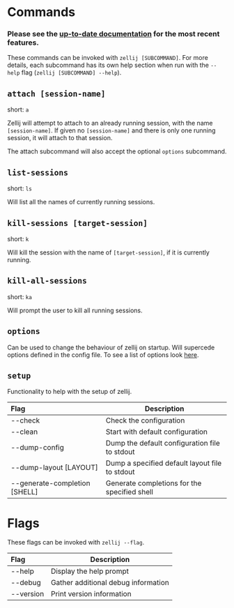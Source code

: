 # Commands

### **Please see the [up-to-date documentation](/documentation) for the most recent features.**

These commands can be invoked with `zellij [SUBCOMMAND]`.
For more details, each subcommand has its own help section when run with the
`--help` flag (`zellij [SUBCOMMAND] --help`).

## `attach [session-name]`
short: `a`

Zellij will attempt to attach to an already running session, with the name
`[session-name]`.
If given no `[session-name]` and there is only one running session, it will attach to that session.

The attach subcommand will also accept the optional `options` subcommand.

## `list-sessions`
short: `ls`

Will list all the names of currently running sessions.

## `kill-sessions [target-session]`
short: `k`

Will kill the session with the name of `[target-session]`, if it is currently
running.

## `kill-all-sessions`
short: `ka`

Will prompt the user to kill all running sessions.

## `options`

Can be used to change the behaviour of zellij on startup.
Will supercede options defined in the config file.
To see a list of options look [here](./options.md).

## `setup`

Functionality to help with the setup of zellij.

| Flag                                |  Description|
|:------------------------------------|------------------|
| --check                             |  Check the configuration |
| --clean                             |  Start with default configuration|
| --dump-config                       |  Dump the default configuration file to stdout|
| --dump-layout [LAYOUT]      |  Dump a specified default layout file to stdout |
| --generate-completion [SHELL]      |  Generate completions for the specified shell|

# Flags
These flags can be invoked with `zellij --flag`.

| Flag                                |  Description|
|:------------------------------------|------------------|
| --help                             |   Display the help prompt |
| --debug                             |  Gather additional debug information |
| --version                       |  Print version information |

